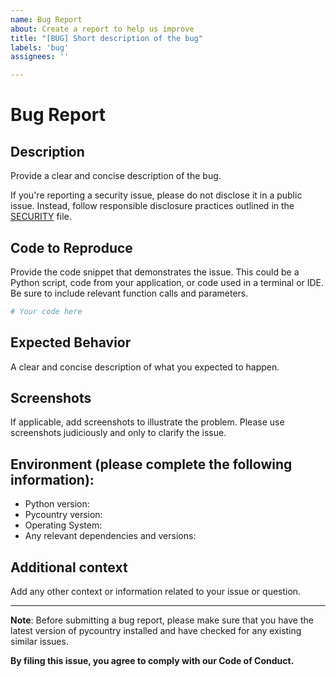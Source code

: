 ```yaml
---
name: Bug Report
about: Create a report to help us improve
title: "[BUG] Short description of the bug"
labels: 'bug'
assignees: ''

---
```


# Bug Report

## **Description**

Provide a clear and concise description of the bug.

If you're reporting a security issue, please do not disclose it in a public issue. Instead, follow responsible disclosure practices outlined in the [SECURITY](https://github.com/pycountry/pycountry/blob/main/SECURITY.md) file.

## **Code to Reproduce**

Provide the code snippet that demonstrates the issue. This could be a Python script, code from your application, or code used in a terminal or IDE. Be sure to include relevant function calls and parameters.

```python
# Your code here
```

## **Expected Behavior**
A clear and concise description of what you expected to happen.

## **Screenshots**
If applicable, add screenshots to illustrate the problem. Please use screenshots judiciously and only to clarify the issue.

## **Environment (please complete the following information):**

- Python version:
- Pycountry version:
- Operating System:
- Any relevant dependencies and versions:

## **Additional context**

Add any other context or information related to your issue or question.

---

**Note**: Before submitting a bug report, please make sure that you have the latest version of pycountry installed and have checked for any existing similar issues.

**By filing this issue, you agree to comply with our Code of Conduct.**

